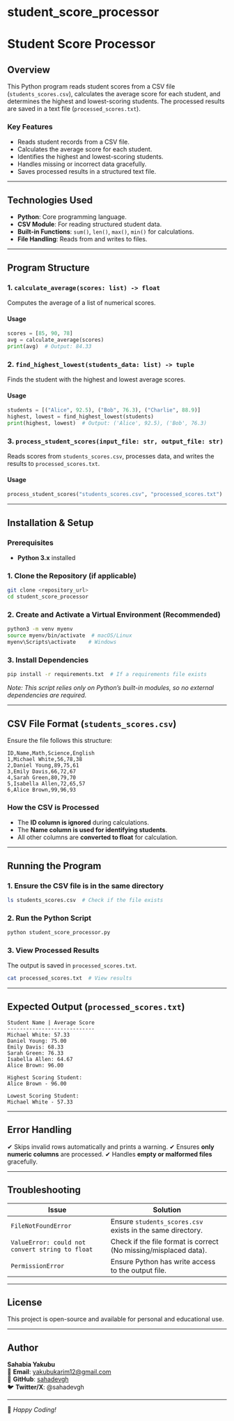 # student_score_processor
# Student Score Processor

## Overview
This Python program reads student scores from a CSV file (`students_scores.csv`), calculates the average score for each student, and determines the highest and lowest-scoring students. The processed results are saved in a text file (`processed_scores.txt`).

### **Key Features**
- Reads student records from a CSV file.
- Calculates the average score for each student.
- Identifies the highest and lowest-scoring students.
- Handles missing or incorrect data gracefully.
- Saves processed results in a structured text file.

---

## **Technologies Used**
- **Python**: Core programming language.
- **CSV Module**: For reading structured student data.
- **Built-in Functions**: `sum()`, `len()`, `max()`, `min()` for calculations.
- **File Handling**: Reads from and writes to files.

---

## **Program Structure**
### **1. `calculate_average(scores: list) -> float`**
Computes the average of a list of numerical scores.

#### **Usage**
```python
scores = [85, 90, 78]
avg = calculate_average(scores)
print(avg)  # Output: 84.33
```

### **2. `find_highest_lowest(students_data: list) -> tuple`**
Finds the student with the highest and lowest average scores.

#### **Usage**
```python
students = [("Alice", 92.5), ("Bob", 76.3), ("Charlie", 88.9)]
highest, lowest = find_highest_lowest(students)
print(highest, lowest)  # Output: ('Alice', 92.5), ('Bob', 76.3)
```

### **3. `process_student_scores(input_file: str, output_file: str)`**
Reads scores from `students_scores.csv`, processes data, and writes the results to `processed_scores.txt`.

#### **Usage**
```python
process_student_scores("students_scores.csv", "processed_scores.txt")
```

---

## **Installation & Setup**
### **Prerequisites**
- **Python 3.x** installed

### **1. Clone the Repository (if applicable)**
```bash
git clone <repository_url>
cd student_score_processor
```

### **2. Create and Activate a Virtual Environment (Recommended)**
```bash
python3 -m venv myenv
source myenv/bin/activate  # macOS/Linux
myenv\Scripts\activate    # Windows
```

### **3. Install Dependencies**
```bash
pip install -r requirements.txt  # If a requirements file exists
```

*Note: This script relies only on Python’s built-in modules, so no external dependencies are required.*

---

## **CSV File Format (`students_scores.csv`)**
Ensure the file follows this structure:
```
ID,Name,Math,Science,English
1,Michael White,56,78,38
2,Daniel Young,89,75,61
3,Emily Davis,66,72,67
4,Sarah Green,80,79,70
5,Isabella Allen,72,65,57
6,Alice Brown,99,96,93
```

### **How the CSV is Processed**
- The **ID column is ignored** during calculations.
- The **Name column is used for identifying students**.
- All other columns are **converted to float** for calculation.

---

## **Running the Program**
### **1. Ensure the CSV file is in the same directory**
```bash
ls students_scores.csv  # Check if the file exists
```

### **2. Run the Python Script**
```bash
python student_score_processor.py
```

### **3. View Processed Results**
The output is saved in `processed_scores.txt`.
```bash
cat processed_scores.txt  # View results
```

---

## **Expected Output (`processed_scores.txt`)**
```
Student Name | Average Score
----------------------------
Michael White: 57.33
Daniel Young: 75.00
Emily Davis: 68.33
Sarah Green: 76.33
Isabella Allen: 64.67
Alice Brown: 96.00

Highest Scoring Student:
Alice Brown - 96.00

Lowest Scoring Student:
Michael White - 57.33
```

---

## **Error Handling**
✔ Skips invalid rows automatically and prints a warning.
✔ Ensures **only numeric columns** are processed.
✔ Handles **empty or malformed files** gracefully.

---

## **Troubleshooting**
| Issue | Solution |
|--------|----------|
| `FileNotFoundError` | Ensure `students_scores.csv` exists in the same directory. |
| `ValueError: could not convert string to float` | Check if the file format is correct (No missing/misplaced data). |
| `PermissionError` | Ensure Python has write access to the output file. |

---

## **License**
This project is open-source and available for personal and educational use.

---

## **Author**
**Sahabia Yakubu**  
📧 **Email**: yakubukarim12@gmail.com  
🐙 **GitHub**: [sahadevgh](https://github.com/sahadevgh)  
🐦 **Twitter/X**: @sahadevgh

---

🚀 *Happy Coding!*

